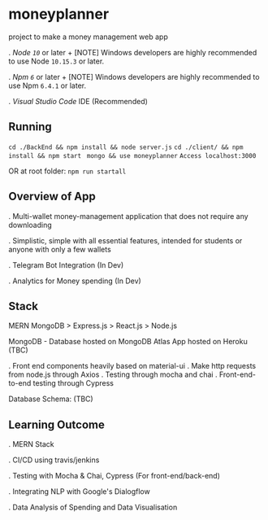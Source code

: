 # moneyplanner
project to make a money management web app

. *Node `10`* or later
+
[NOTE]
Windows developers are highly recommended to use Node `10.15.3` or later.

. *Npm `6`* or later
+
[NOTE]
Windows developers are highly recommended to use Npm `6.4.1` or later.

. *Visual Studio Code* IDE (Recommended)

## Running
```cd ./BackEnd && npm install && node server.js```
```cd ./client/ && npm install && npm start ```
```mongo && use moneyplanner```
```Access localhost:3000```

OR 
at root folder:
```npm run startall```

## Overview of App
. Multi-wallet money-management application that does not require any downloading

. Simplistic, simple with all essential features, intended for students or anyone with only a few wallets

. Telegram Bot Integration (In Dev)

. Analytics for Money spending (In Dev)

## Stack
MERN
MongoDB > Express.js > React.js > Node.js

MongoDB - Database hosted on MongoDB Atlas
App hosted on Heroku (TBC)

. Front end components heavily based on material-ui
. Make http requests from node.js through Axios 
. Testing through mocha and chai
. Front-end-to-end testing through Cypress

Database Schema: (TBC)

## Learning Outcome
. MERN Stack

. CI/CD using travis/jenkins

. Testing with Mocha & Chai, Cypress (For front-end/back-end)

. Integrating NLP with Google's Dialogflow

. Data Analysis of Spending and Data Visualisation
